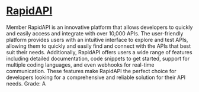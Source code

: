 # [RapidAPI](https://rapidapi.com/)

Member
RapidAPI is an innovative platform that allows developers to quickly and easily access and integrate with over 10,000 APIs. The user-friendly platform provides users with an intuitive interface to explore and test APIs, allowing them to quickly and easily find and connect with the APIs that best suit their needs. Additionally, RapidAPI offers users a wide range of features including detailed documentation, code snippets to get started, support for multiple coding languages, and even webhooks for real-time communication. These features make RapidAPI the perfect choice for developers looking for a comprehensive and reliable solution for their API needs. Grade: A